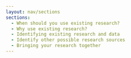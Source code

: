 ```yaml
---
layout: nav/sections
sections:
  - When should you use existing research?
  - Why use existing research?
  - Identifying existing research and data
  - Identify other possible research sources
  - Bringing your research together
---
```

